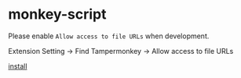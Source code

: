 # monkey-script

Please enable `Allow access to file URLs` when development.

Extension Setting -> Find Tampermonkey -> Allow access to file URLs

[install](https://raw.githubusercontent.com/0x-jerry/monkey-script/main/index.user.js)

